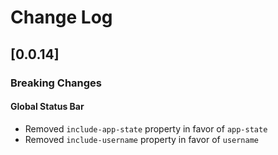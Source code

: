 # Change Log

## [0.0.14]

### Breaking Changes

#### Global Status Bar

-   Removed `include-app-state` property in favor of `app-state`
-   Removed `include-username` property in favor of `username`
